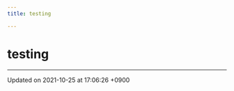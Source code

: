 ```yaml
---
title: testing

---
```


# testing








-------------------------------

Updated on 2021-10-25 at 17:06:26 +0900